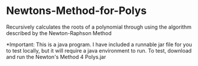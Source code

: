 # Newtons-Method-for-Polys
Recursively calculates the roots of a polynomial through using the algorithm described by the Newton-Raphson Method

*Important:
This is a java program. I have included a runnable jar file for you to test locally, but it will require a java environment to run.
To test, download and run the Newton's Method 4 Polys.jar
